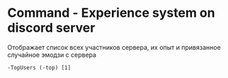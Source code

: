 # Command - Experience system on discord server
<p>Отображает список всех участников сервера, их опыт и привязанное случайное эмодзи с сервера</p>

```
-TopUsers (-top) [1]
```